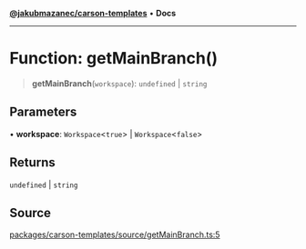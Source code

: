 [**@jakubmazanec/carson-templates**](../README.md) • **Docs**

---

# Function: getMainBranch()

> **getMainBranch**(`workspace`): `undefined` \| `string`

## Parameters

• **workspace**: `Workspace`\<`true`\> \| `Workspace`\<`false`\>

## Returns

`undefined` \| `string`

## Source

[packages/carson-templates/source/getMainBranch.ts:5](https://github.com/jakubmazanec/js-tools/blob/51bfc5b913a7a7ef21d8d702a0d87d72983e112a/packages/carson-templates/source/getMainBranch.ts#L5)
